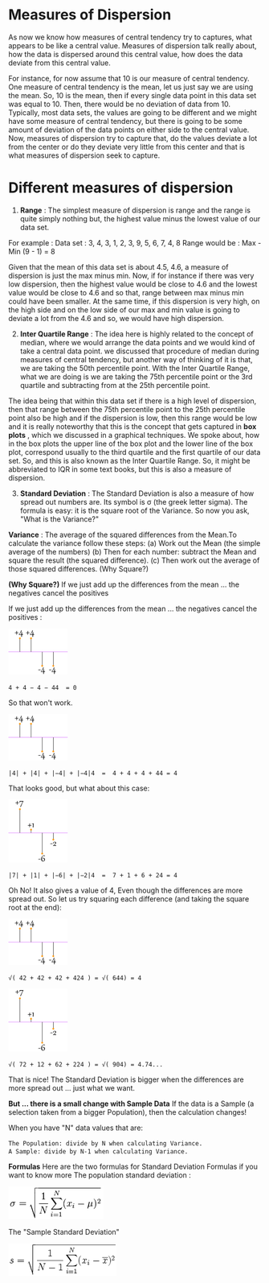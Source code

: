 # Measures of Dispersion

As now we know how measures of central tendency try to captures, what appears to be like a central value. Measures of dispersion talk really about, how the data is dispersed around this central value, how does the data deviate from this central value.

For instance, for now assume that 10 is our measure of central tendency. One measure of central tendency is the mean, let us just say we are using the mean. So, 10 is the mean, then if every single data point in this data set was equal to 10. Then, there would be no deviation of data from 10. Typically, most data sets, the values are going to be different and we might have some measure of central tendency, but there is going to be some amount of deviation of the data points on either side to the central value. Now, measures of dispersion try to capture that, do the values deviate a lot from the center or do they deviate very little from this center and that is what measures of dispersion seek to capture.

# Different measures of dispersion

1. **Range** : The simplest measure of dispersion is range and the range is quite simply nothing but, the highest value minus the lowest value of our data set.

For example : Data set : 3, 4, 3, 1, 2, 3, 9, 5, 6, 7, 4, 8
Range would be : Max - Min (9 - 1) = 8

Given that the mean of this data set is about 4.5, 4.6, a measure of dispersion is just the max minus min. Now, if for instance if there was very low dispersion, then the highest value would be close to 4.6 and the lowest value would be close to 4.6 and so that, range between max minus min could have been smaller. At the same time, if this dispersion is very high, on the high side and on the low side of our max and min value is going to deviate a lot from the 4.6 and so, we would have high dispersion.

2. **Inter Quartile Range** : The idea here is highly related to the concept of median, where we would arrange the data points and we would kind of take a central data point. we discussed that procedure of median during measures of central tendency, but another way of thinking of it is that, we are taking the 50th percentile point. With the Inter Quartile Range, what we are doing is we are taking the 75th percentile point or the 3rd quartile and subtracting from at the 25th percentile point.

The idea being that within this data set if there is a high level of dispersion, then that range between the 75th percentile point to the 25th percentile point also be high and if the dispersion is low, then this range would be low and it is really noteworthy that this is the concept that gets captured in **box plots** , which we discussed in a graphical techniques. We spoke about, how in the box plots the upper line of the box plot and the lower line of the box plot, correspond usually to the third quartile and the first quartile of our data set. So, and this is also known as the Inter Quartile Range. So, it might be abbreviated to IQR in some text books, but this is also a measure of dispersion.

3. **Standard Deviation** : The Standard Deviation is also a measure of how spread out numbers are. Its symbol is σ (the greek letter sigma).
The formula is easy: it is the square root of the Variance. So now you ask, "What is the Variance?"

**Variance** : The average of the squared differences from the Mean.To calculate the variance follow these steps:
(a) Work out the Mean (the simple average of the numbers)
(b) Then for each number: subtract the Mean and square the result (the squared difference).
(c) Then work out the average of those squared differences. (Why Square?)

**(Why Square?)** If we just add up the differences from the mean ... the negatives cancel the positives

If we just add up the differences from the mean ... the negatives cancel the positives : 

![alt text]( https://raw.githubusercontent.com/AbhishekKumar4/Data-Analytics/master/Descriptive%20Statistics%20-%20Summary%20Statistics/Measures%20of%20dispersion/sd1.gif)

	4 + 4 − 4 − 44  = 0
So that won't work.

![alt text]( https://raw.githubusercontent.com/AbhishekKumar4/Data-Analytics/master/Descriptive%20Statistics%20-%20Summary%20Statistics/Measures%20of%20dispersion/sd1.gif)

	|4| + |4| + |−4| + |−4|4  =  4 + 4 + 4 + 44 = 4

That looks good, but what about this case:

![alt text]( https://raw.githubusercontent.com/AbhishekKumar4/Data-Analytics/master/Descriptive%20Statistics%20-%20Summary%20Statistics/Measures%20of%20dispersion/sd2.gif)

	|7| + |1| + |−6| + |−2|4  =  7 + 1 + 6 + 24 = 4

Oh No! It also gives a value of 4, Even though the differences are more spread out. So let us try squaring each difference (and taking the square root at the end):

![alt text]( https://raw.githubusercontent.com/AbhishekKumar4/Data-Analytics/master/Descriptive%20Statistics%20-%20Summary%20Statistics/Measures%20of%20dispersion/sd1.gif)  

	√( 42 + 42 + 42 + 424 ) = √( 644) = 4

![alt text]( https://raw.githubusercontent.com/AbhishekKumar4/Data-Analytics/master/Descriptive%20Statistics%20-%20Summary%20Statistics/Measures%20of%20dispersion/sd2.gif)  

	√( 72 + 12 + 62 + 224 ) = √( 904) = 4.74...

That is nice! The Standard Deviation is bigger when the differences are more spread out ... just what we want.

**But ... there is a small change with Sample Data**
If the data is a Sample (a selection taken from a bigger Population), then the calculation changes!

When you have "N" data values that are:

	The Population: divide by N when calculating Variance.
	A Sample: divide by N-1 when calculating Variance.


**Formulas**
Here are the two formulas for Standard Deviation Formulas if you want to know more
The population standard deviation :

![alt text]( https://raw.githubusercontent.com/AbhishekKumar4/Data-Analytics/master/Descriptive%20Statistics%20-%20Summary%20Statistics/Measures%20of%20dispersion/formula1.gif)

The "Sample Standard Deviation"

![alt text]( https://raw.githubusercontent.com/AbhishekKumar4/Data-Analytics/master/Descriptive%20Statistics%20-%20Summary%20Statistics/Measures%20of%20dispersion/formula.png)

